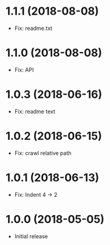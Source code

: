 # 1.1.1 (2018-08-08)

- Fix: readme.txt

# 1.1.0 (2018-08-08)

- Fix: API

# 1.0.3 (2018-06-16)

- Fix: readme text

# 1.0.2 (2018-06-15)

- Fix: crawl relative path

# 1.0.1 (2018-06-13)

- Fix: Indent 4 -> 2

# 1.0.0 (2018-05-05)

- Initial release
